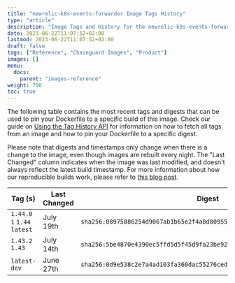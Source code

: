 ```yaml
---
title: "newrelic-k8s-events-forwarder Image Tags History"
type: "article"
description: "Image Tags and History for the newrelic-k8s-events-forwarder Chainguard Image"
date: 2023-06-22T11:07:52+02:00
lastmod: 2023-06-22T11:07:52+02:00
draft: false
tags: ["Reference", "Chainguard Images", "Product"]
images: []
menu:
  docs:
    parent: "images-reference"
weight: 700
toc: true
---
```


The following table contains the most recent tags and digests that can be used to pin your Dockerfile to a specific build of this image. Check our guide on [Using the Tag History API](/chainguard/chainguard-images/using-the-tag-history-api/) for information on how to fetch all tags from an image and how to pin your Dockerfile to a specific digest.

Please note that digests and timestamps only change when there is a change to the image, even though images are rebuilt every night. The "Last Changed" column indicates when the image was last modified, and doesn't always reflect the latest build timestamp. For more information about how our reproducible builds work, please refer to [this blog post](https://www.chainguard.dev/unchained/reproducing-chainguards-reproducible-image-builds).

| Tag (s)                       | Last Changed | Digest                                                                    |
|-------------------------------|--------------|---------------------------------------------------------------------------|
|  `1.44.0` `1` `1.44` `latest` | July 19th    | `sha256:08975886254d9067ab1b65e2f4a8d809550f966f69351d0b67beb2da5ce7edcb` |
|  `1.43.2` `1.43`              | July 14th    | `sha256:5be4870e4390ec5ffd5d5f45d9fa23be92bc2b71c8f34e8d6da7302a46e4a17d` |
|  `latest-dev`                 | June 27th    | `sha256:0d9e538c2e7a4ad103fa360dac55276cedd6d622786edd512ac25b668aef952a` |
